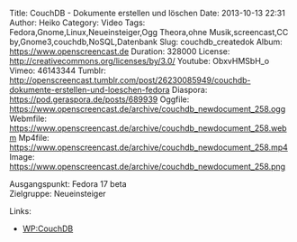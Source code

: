 Title: CouchDB - Dokumente erstellen und löschen
Date: 2013-10-13 22:31
Author: Heiko
Category: Video
Tags: Fedora,Gnome,Linux,Neueinsteiger,Ogg Theora,ohne Musik,screencast,CC by,Gnome3,couchdb,NoSQL,Datenbank
Slug: couchdb_createdok
Album: https://www.openscreencast.de
Duration: 328000
License: http://creativecommons.org/licenses/by/3.0/
Youtube: ObxvHMSbH_o
Vimeo: 46143344
Tumblr: http://openscreencast.tumblr.com/post/26230085949/couchdb-dokumente-erstellen-und-loeschen-fedora
Diaspora: https://pod.geraspora.de/posts/689939
Oggfile: https://www.openscreencast.de/archive/couchdb_newdocument_258.ogg
Webmfile: https://www.openscreencast.de/archive/couchdb_newdocument_258.webm
Mp4file: https://www.openscreencast.de/archive/couchdb_newdocument_258.mp4
Image: https://www.openscreencast.de/archive/couchdb_newdocument_258.png

Ausgangspunkt: Fedora 17 beta  
Zielgruppe: Neueinsteiger  

Links:

  * [WP:CouchDB](https://de.wikipedia.org/wiki/CouchDB "Link zu WP:couchdb" )

